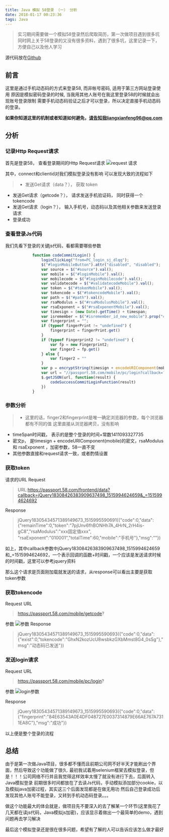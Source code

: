 ```yaml
---
title: Java 模拟 58登录 （一） 分析
date: 2018-01-17 00:23:36
tags: Java
---
```



> 实习期间需要做一个模拟58登录然后爬取简历，第一次做项目遇到很多坑
同时网上关于58登录的又没有很多资料，遇到了很多坑，这里记录一下，方便自己以及他人学习


源代码放在[Github](https://github.com/zerolxf/Login58)

## 前言

这里是通过手机动态码的方式来登录58, 而非帐号密码, 适用于第三方网站登录使用
原因是模拟密码登录的时候, 当我用其他人账号在我这里登录58的时候就会出现账号登录限制
需要手机动态码验证之后才可以登录，所以决定直接手机动态码的登录。

<!-- more -->

**如果你知道这里的机制或者知道如何避免，请告知我liangxianfeng96@qq.com**

## 分析

###  记录Http Request请求
首先是登录58， 查看登录期间的Http Request请求
![request 请求][1]

其中，connect和clientid对我们模拟登录没有影响
可以发现大致的流程如下
> - 发送Get请求（data？）， 获取 token
-   发送Get请求（getcode？）， 请求发送手机验证码， 同时获得一个tokencode
-   发送Get请求（login？）， 输入手机号，动态码以及其他相关参数来发送登录请求
-   登录成功


###  查看登录Js代码
我们先看下登录的关键js代码，看都需要哪些参数
```JavaScript
            function codeCommitLogin() {
                loginClickLog("from=PC_login_sj_dlqq");
                $("#loginMobileButton").attr("disabled", "disabled");
                var source = $("#source").val();
                var mobile = $("#loginMobile").val();
                var mobilecode = $("#loginMobilecode").val();
                var validatecode = $("#validatecodeMobile").val();
                var token = $("#tokenMobile").val();
                var tokencode = $("#tokencodeMobile").val();
                var path = $("#path").val();
                var rsaModulus = $("#rsaModulusMobile").val();
                var rsaExponent = $("#rsaExponentMobile").val();
                var timesign = (new Date).getTime() + timespan;
                var isremember = $("#isremember_id_new_mobile").prop("checked");
                var fingerprint = "";
                if (typeof fingerPrint != "undefined") {
                    fingerprint = fingerPrint.get()
                }
                if (typeof Fingerprint2 != "undefined") {
                    var fp = new Fingerprint2;
                    var finger2 = fp.get()
                } else {
                    var finger2 = ""
                }
                var p = encryptString(timesign + encodeURIComponent(mobile), rsaExponent, rsaModulus);
                var url = "//passport.58.com/mobile/pc/login?callback=?&mobile=" + p + "&mobilecode=" + mobilecode + "&source=" + source + "&token=" + token + "&tokencode=" + tokencode + "&fingerprint=" + fingerprint + "&isremember=" + isremember + "&finger2=" + finger2 + "&path=" + path;
                $.getJSON(url, function(result) {
                    codeSuccessCommitLoginFunction(result)
                })
            }
```
### 参数分析
> - 这里的话，finger2和fingerprint是唯一确定浏览器的参数，每个浏览器都有不同的值
这里直接从浏览器拷贝，没有影响
-   timeSpan时间戳， 表示的是整个登录的时间+常数1411093327735
-   密文p， 是timesign + encodeURIComponent(mobile)的密文，rsaModulus 和 rsaExponent ，加密参数，58一直不变
-   其他参数直接和request请求一致，或者酌情设置

### 获取token

请求的URL Request
> URL:https://passport.58.com/frontend/data?callback=jQuery18308426383909637498_1515994624659&_=1515994624692

Response
> jQuery18305434571389149673_1515995590691({"code":0,"data":{"remainTime":0,"token":"7pjUnv6fhBONHh7A_4HrN_2rH4is-gC8","rsaModulus":"xxx固定值xxx",
"rsaExponent":"010001","totalTime":60,"mobile":"手机号"},"msg":""})

如上，其中callback参数中jQuery18308426383909637498_1515994624659和_=1515994624692，一个表示回调的函数+时间戳，一个应该是发送请求时候的时间戳，这里可以参考jquery资料

那么这个请求是页面刚加载就发送的请求，从response可以看出主要是获取token参数


### 获取tokencode

Request URL
>https://passport.58.com/mobile/getcode?

参数
![参数][2]
Response
> jQuery18305434571389149673_1515995590693({"code":0,"data":{"exist":0,"tokencode":"GhxN2kozUcU8wsbkzGXbMmst8G4_0sSg"},"msg":"动态码已发送"})

###  发送login请求
Request URL
> https://passport.58.com/mobile/pc/login?

参数
![login参数][3]

Response
> jQuery18305434571389149673_1515995590693({"code":0,"data":{"fingerprint":"84E63543A0E4DF048727E0037314879E66AE767A7311EA8C"},"msg":"成功"})


以上便是整个登录的流程

## 总结
由于是第一次做Java项目，很多都不懂而且前期公司网不好半天才能刷出个界面，然后导致这个功能做了很久.
最初我试着用selenium框架去模拟登录，但是！！！公司网络不行并且我觉得这样效率太慢了就没有进行下去，后面转入Java模拟登录
前期很多时间都放在了去读Js代码，手动模拟添加部分cookie，以及模拟java加密过程，其实这三个后面发现都是在做无用功
然后自己登录成功后发现其他人账号不能登录，又转到手机动态码登录。。。

做这个功能最大的体会就是，做项目先不要深入的去了解某一个环节(这里我花了几天都在读js代码，Java模拟js加密)，应该显示着做出一个最简单的demo，遇到问题再去学习解决

最后这个模拟登录还是很在很多问题，希望有了解的人可以告诉应该怎么做才最好




  [1]: http://oh9ex6wd2.bkt.clouddn.com/58_1.JPG
  [2]: http://oh9ex6wd2.bkt.clouddn.com/58_2.JPG
  [3]: http://oh9ex6wd2.bkt.clouddn.com/58_3.JPG
